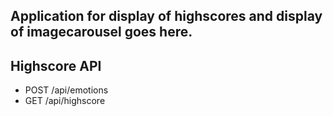 ## Application for display of highscores and display of imagecarousel goes here.

## Highscore API
* POST /api/emotions
* GET /api/highscore
